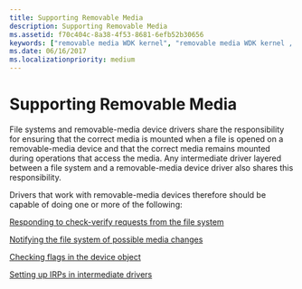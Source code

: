 ```yaml
---
title: Supporting Removable Media
description: Supporting Removable Media
ms.assetid: f70c404c-8a38-4f53-8681-6efb52b30656
keywords: ["removable media WDK kernel", "removable media WDK kernel , about removable-media devices", "IRPs WDK kernel , removable media", "kernel-mode drivers WDK , removable media"]
ms.date: 06/16/2017
ms.localizationpriority: medium
---
```


# Supporting Removable Media





File systems and removable-media device drivers share the responsibility for ensuring that the correct media is mounted when a file is opened on a removable-media device and that the correct media remains mounted during operations that access the media. Any intermediate driver layered between a file system and a removable-media device driver also shares this responsibility.

Drivers that work with removable-media devices therefore should be capable of doing one or more of the following:

[Responding to check-verify requests from the file system](responding-to-check-verify-requests-from-the-file-system.md)

[Notifying the file system of possible media changes](notifying-the-file-system-of-possible-media-changes.md)

[Checking flags in the device object](checking-flags-in-the-device-object.md)

[Setting up IRPs in intermediate drivers](setting-up-irps-in-intermediate-drivers.md)

 

 




